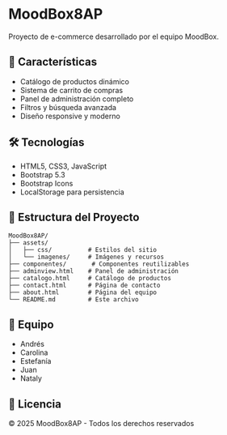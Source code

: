 # MoodBox8AP

Proyecto de e-commerce desarrollado por el equipo MoodBox.

## 🚀 Características

- Catálogo de productos dinámico
- Sistema de carrito de compras
- Panel de administración completo
- Filtros y búsqueda avanzada
- Diseño responsive y moderno

## 🛠️ Tecnologías

- HTML5, CSS3, JavaScript
- Bootstrap 5.3
- Bootstrap Icons
- LocalStorage para persistencia

## 📁 Estructura del Proyecto

```
MoodBox8AP/
├── assets/
│   ├── css/          # Estilos del sitio
│   └── imagenes/     # Imágenes y recursos
├── componentes/       # Componentes reutilizables
├── adminview.html    # Panel de administración
├── catalogo.html     # Catálogo de productos
├── contact.html      # Página de contacto
├── about.html        # Página del equipo
└── README.md         # Este archivo
```

## 👥 Equipo

- Andrés
- Carolina
- Estefanía
- Juan
- Nataly

## 📝 Licencia

© 2025 MoodBox8AP - Todos los derechos reservados
